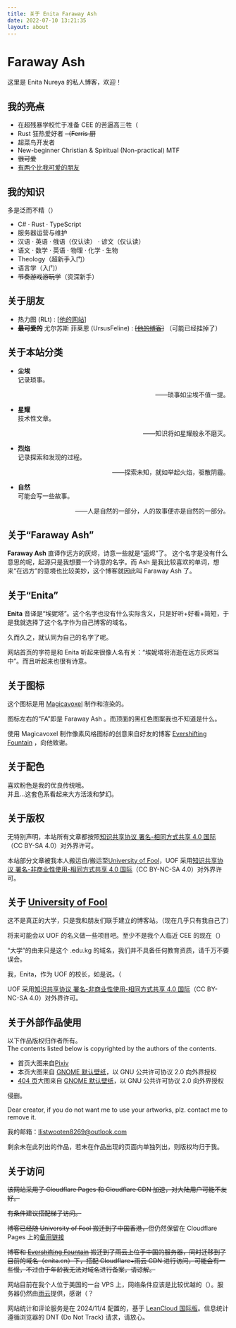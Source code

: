 ```yaml
---
title: 关于 Enita Faraway Ash
date: 2022-07-10 13:21:35
layout: about
---
```


# Faraway Ash

这里是 Enita Nureya 的私人博客，欢迎！

## 我的~~亮点~~

- 在超残暴学校忙于准备 CEE 的苦逼高三牲（
- Rust 狂热爱好者 ~~（Ferris 厨~~
- 超菜鸟开发者
- New-beginner Christian & Spiritual (Non-practical) MTF
- ~~很可爱~~
- [有两个比我可爱的朋友](#关于朋友)

## 我的知识

多是泛而不精（）

- C# · Rust · TypeScript
- 服务器运营与维护
- 汉语 · 英语 · 俄语（仅认读） · 谚文（仅认读）
- 语文 · 数学 · 英语 · 物理 · 化学 · 生物
- Theology（超新手入门）
- 语言学（入门）
- ~~节奏游戏游玩学~~（资深新手）

## 关于朋友

- 热力图 (RLt) : [<a href="https://akyuu.cn/">他的网站</a>]
- ~~**最可爱的**~~ 尤尔苏斯 菲莱恩 (UrsusFeline) : ~~[<a href="https://lgy07.github.io">他的博客</a>]~~ （可能已经挂掉了）

## 关于本站分类

<ul>
<li class="about-category-name"><b>尘埃</b></li>
记录琐事。
<p class="about-category-saying" align="right">——琐事如尘埃不值一提。</p>

<li class="about-category-name"><b>星耀</b></li>
技术性文章。
<p class="about-category-saying" align="right">——知识将如星耀般永不磨灭。</p>

<li class="about-category-name"><b>烈焰</b></li>
记录探索和发现的过程。
<p class="about-category-saying" align="right">——探索未知，就如举起火焰，驱散阴霾。</p>

<li class="about-category-name"><b>自然</b></li>
可能会写一些故事。
<p class="about-category-saying" align="right">——人是自然的一部分，人的故事便亦是自然的一部分。</p>
 
</ul>

## 关于“Faraway Ash”

**Faraway Ash** 直译作远方的灰烬，诗意一些就是“遥烬”了。
这个名字是没有什么意思的呢，起源只是我想要一个诗意的名字。而 Ash 是我比较喜欢的单词，想来“在远方”的意境也比较美妙，这个博客就因此叫 Faraway Ash 了。

## 关于“Enita”

**Enita** 音译是“埃妮塔”。这个名字也没有什么实际含义，只是好听+好看+简短，于是我就选择了这个名字作为自己博客的域名。

久而久之，就认同为自己的名字了呢。

网站首页的字符是和 Enita 听起来很像人名有关：“埃妮塔将消逝在远方灰烬当中”。而且听起来也很有诗意。

## 关于图标

这个图标是用 [Magicavoxel](https://www.voxelmade.com/magicavoxel/) 制作和渲染的。

图标左右的“FA”即是 Faraway Ash 。而顶面的黑红色图案我也不知道是什么。

使用 Magicavoxel 制作像素风格图标的创意来自好友的博客 [Evershifting Fountain](https://akyuu.cn/post/22062001/) ，向他致谢。

## 关于配色

喜欢粉色是我的优良传统哦。  
并且...这套色系看起来大方活泼和梦幻。

## 关于版权

无特别声明，本站所有文章都按照[知识共享协议 署名-相同方式共享 4.0 国际](https://creativecommons.org/licenses/by-sa/4.0/)（CC BY-SA 4.0）对外界许可。

本站部分文章被我本人搬运自/搬运至[University of Fool](https://uof.edu.kg/)，UOF 采用[知识共享协议 署名-非商业性使用-相同方式共享 4.0 国际](https://creativecommons.org/licenses/by-nc-sa/4.0/)（CC BY-NC-SA 4.0）对外界许可。

## 关于 [University of Fool](https://uof.edu.kg/)

这不是真正的大学，只是我和朋友们联手建立的博客站。（现在几乎只有我自己了）

将来可能会以 UOF 的名义做一些项目吧。至少不是我个人临近 CEE 的现在（）

“大学”的由来只是这个 .edu.kg 的域名，我们并不具备任何教育资质，请千万不要误会。

我，Enita，作为 UOF 的校长，如是说。（

UOF 采用[知识共享协议 署名-非商业性使用-相同方式共享 4.0 国际](https://creativecommons.org/licenses/by-nc-sa/4.0/)（CC BY-NC-SA 4.0）对外界许可。

## 关于外部作品使用

以下作品版权归作者所有。  
The contents listed below is copyrighted by the authors of the contents.

- 首页大图来自[Pixiv](https://www.pixiv.net/artworks/89991203)
- 本页大图来自 [GNOME 默认壁纸](https://gitlab.gnome.org/GNOME/gnome-backgrounds/-/blob/main/backgrounds/blobs-d.svg)，以 GNU 公共许可协议 2.0 向外界授权
- [404 页](/404)大图来自 [GNOME 默认壁纸](https://gitlab.gnome.org/GNOME/gnome-backgrounds/-/blob/main/backgrounds/drool-d.svg)，以 GNU 公共许可协议 2.0 向外界授权

侵删。

Dear creator, if you do not want me to use your artworks, plz. contact me to remove it.

我的邮箱：[llistwooten8269@outlook.com](mailto:ellistwooten8269@outlook.com)

剩余未在此列出的作品，若未在作品出现的页面内单独列出，则版权均归于我。

## 关于访问

~~该网站采用了 Cloudflare Pages 和 Cloudflare CDN 加速，对大陆用户可能不友好。~~

~~有条件建议搭配梯子访问。~~

~~博客已经随 University of Fool 搬迁到了中国香港，~~但仍然保留在 Cloudflare Pages 上的[备用链接](https://lingrottin.pages.dev)

~~博客和 [Evershifting Fountain](https://akyuu.cn) 搬迁到了雨云上位于中国的服务器，同时迁移到了目前的域名（enita.cn）下，搭配 Cloudflare+雨云 CDN 进行访问，可能会有一些慢，不过由于年龄我无法对域名进行备案，请谅解。~~

网站目前在我个人位于美国的一台 VPS 上，网络条件应该是比较优越的（）。服务器仍然由[雨云](https://www.rainyun.com/)提供，感谢（？

网站统计和评论服务是在 2024/11/4 配置的，基于 [LeanCloud 国际版](https://leancloud.app/)。信息统计遵循浏览器的 DNT (Do Not Track) 请求，请放心。
